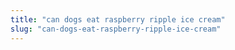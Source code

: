 ```yaml
---
title: "can dogs eat raspberry ripple ice cream"
slug: "can-dogs-eat-raspberry-ripple-ice-cream"
---
```


